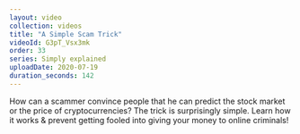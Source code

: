 ```yaml
---
layout: video
collection: videos
title: "A Simple Scam Trick"
videoId: G3pT_Vsx3mk
order: 33
series: Simply explained
uploadDate: 2020-07-19
duration_seconds: 142
---
```


How can a scammer convince people that he can predict the stock market or the price of cryptocurrencies? The trick is surprisingly simple. Learn how it works & prevent getting fooled into giving your money to online criminals! 
